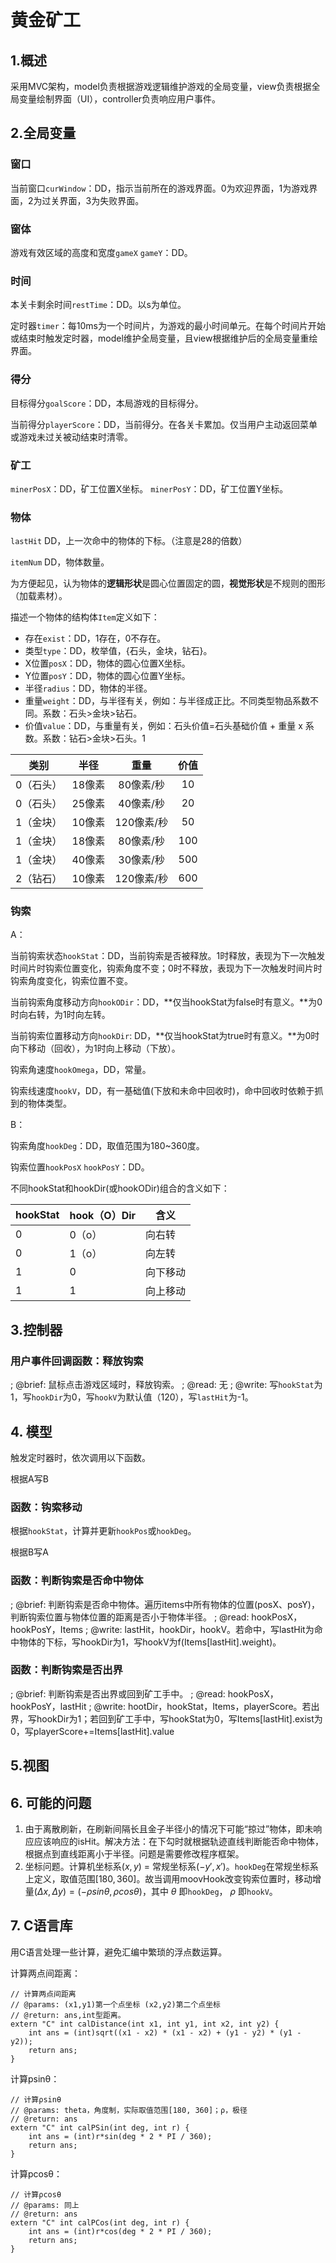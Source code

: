 

# 黄金矿工

## 1.概述

采用MVC架构，model负责根据游戏逻辑维护游戏的全局变量，view负责根据全局变量绘制界面（UI），controller负责响应用户事件。

## 2.全局变量

### 窗口

当前窗口`curWindow`：DD，指示当前所在的游戏界面。0为欢迎界面，1为游戏界面，2为过关界面，3为失败界面。

### 窗体

游戏有效区域的高度和宽度`gameX` `gameY`：DD。

### 时间

本关卡剩余时间`restTime`：DD。以s为单位。

定时器`timer`：每10ms为一个时间片，为游戏的最小时间单元。在每个时间片开始或结束时触发定时器，model维护全局变量，且view根据维护后的全局变量重绘界面。

### 得分

目标得分`goalScore`：DD，本局游戏的目标得分。

当前得分`playerScore`：DD，当前得分。在各关卡累加。仅当用户主动返回菜单或游戏未过关被动结束时清零。

### 矿工

`minerPosX`：DD，矿工位置X坐标。
`minerPosY`：DD，矿工位置Y坐标。

### 物体

`lastHit` DD，上一次命中的物体的下标。（注意是28的倍数）

`itemNum` DD，物体数量。

为方便起见，认为物体的**逻辑形状**是圆心位置固定的圆，**视觉形状**是不规则的图形（加载素材）。

描述一个物体的结构体`Item`定义如下：

* 存在`exist`：DD，1存在，0不存在。
* 类型`type`：DD，枚举值，{石头，金块，钻石}。
* X位置`posX`：DD，物体的圆心位置X坐标。
* Y位置`posY`：DD，物体的圆心位置Y坐标。
* 半径`radius`：DD，物体的半径。
* 重量`weight`：DD，与半径有关，例如：与半径成正比。不同类型物品系数不同。系数：石头>金块>钻石。
* 价值`value`：DD，与重量有关，例如：石头价值=石头基础价值 + 重量 x 系数。系数：钻石>金块>石头。1

|   类别    |  半径  |    重量    | 价值 |
| :-------: | :----: | :--------: | :--: |
| 0（石头） | 18像素 | 80像素/秒  |  10  |
| 0（石头） | 25像素 | 40像素/秒  |  20  |
| 1（金块） | 10像素 | 120像素/秒 |  50  |
| 1（金块） | 18像素 | 80像素/秒  | 100  |
| 1（金块） | 40像素 | 30像素/秒  | 500  |
| 2（钻石） | 10像素 | 120像素/秒 | 600  |

### 钩索

A：

当前钩索状态`hookStat`：DD，当前钩索是否被释放。1时释放，表现为下一次触发时间片时钩索位置变化，钩索角度不变；0时不释放，表现为下一次触发时间片时钩索角度变化，钩索位置不变。

当前钩索角度移动方向`hookODir`：DD，**仅当hookStat为false时有意义。**为0时向右转，为1时向左转。

当前钩索位置移动方向`hookDir`:  DD，**仅当hookStat为true时有意义。**为0时向下移动（回收），为1时向上移动（下放）。

钩索角速度`hookOmega`，DD，常量。

钩索线速度`hookV`，DD，有一基础值(下放和未命中回收时)，命中回收时依赖于抓到的物体类型。

B：

钩索角度`hookDeg`：DD，取值范围为180~360度。

钩索位置`hookPosX` `hookPosY`：DD。



不同hookStat和hookDir(或hookODir)组合的含义如下：

| hookStat | hook（O）Dir | 含义     |
| -------- | ------------ | -------- |
| 0        | 0（o）       | 向右转   |
| 0        | 1（o）       | 向左转   |
| 1        | 0            | 向下移动 |
| 1        | 1            | 向上移动 |



## 3.控制器

### 用户事件回调函数：释放钩索

; @brief: 鼠标点击游戏区域时，释放钩索。
; @read: 无
; @write: 写`hookStat`为1，写`hookDir`为0，写`hookV`为默认值（120），写`lastHit`为-1。

## 4. 模型

触发定时器时，依次调用以下函数。

根据A写B

### 函数：钩索移动

根据`hookStat`，计算并更新`hookPos`或`hookDeg`。

根据B写A

### 函数：判断钩索是否命中物体

; @brief: 判断钩索是否命中物体。遍历items中所有物体的位置(posX、posY)，判断钩索位置与物体位置的距离是否小于物体半径。
; @read: hookPosX，hookPosY，Items
; @write: lastHit，hookDir，hookV。若命中，写lastHit为命中物体的下标，写hookDir为1，写hookV为f(Items[lastHit].weight)。

### 函数：判断钩索是否出界

; @brief: 判断钩索是否出界或回到矿工手中。
; @read: hookPosX，hookPosY，lastHit
; @write: hootDir，hookStat，Items，playerScore。若出界，写hookDir为1；若回到矿工手中，写hookStat为0，写Items[lastHit].exist为0，写playerScore+=Items[lastHit].value

## 5.视图



## 6. 可能的问题

1. 由于离散刷新，在刷新间隔长且金子半径小的情况下可能“掠过”物体，即未响应应该响应的isHit。解决方法：在下勾时就根据轨迹直线判断能否命中物体，根据点到直线距离小于半径。问题是需要修改程序框架。
2. 坐标问题。计算机坐标系$(x,y)$ = 常规坐标系$(-y',x')$。`hookDeg`在常规坐标系上定义，取值范围$[180,360]$。故当调用moovHook改变钩索位置时，移动增量$(Δx,Δy) = (-ρsinθ, ρcosθ)$，其中 $θ$ 即`hookDeg`， $ρ$ 即`hookV`。

## 7. C语言库

用C语言处理一些计算，避免汇编中繁琐的浮点数运算。

计算两点间距离：

```
// 计算两点间距离
// @params: (x1,y1)第一个点坐标 (x2,y2)第二个点坐标
// @return: ans,int型距离。
extern "C" int calDistance(int x1, int y1, int x2, int y2) {
    int ans = (int)sqrt((x1 - x2) * (x1 - x2) + (y1 - y2) * (y1 - y2));
    return ans;
}

```

计算psinθ：

```
// 计算ρsinθ
// @params: theta，角度制，实际取值范围[180, 360]；ρ，极径
// @return: ans
extern "C" int calPSin(int deg, int r) {
    int ans = (int)r*sin(deg * 2 * PI / 360);
    return ans;
}
```

计算pcosθ：

```
// 计算ρcosθ
// @params: 同上
// @return: ans
extern "C" int calPCos(int deg, int r) {
    int ans = (int)r*cos(deg * 2 * PI / 360);
    return ans;
}
```





